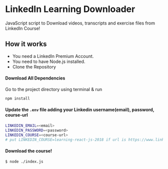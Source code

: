 # LinkedIn Learning Downloader
JavaScript script to Download videos, transcripts and exercise files from LinkedIn Course!

## How it works

- You need a LinkedIn Premium Account.
- You need to have Node.js installed.
- Clone the Repository


#### Download All Dependencies

Go to the project directory using terminal & run

```sh
npm install
```

#### Update the `.env` file adding your Linkedin username(email), password, course-url

```sh
LINKEDIN_EMAIL=<email>
LINKEDIN_PASSWORD=<password>
LINKEDIN_COURSE=<course-url>
# put LINKEDIN_COURSE=learning-react-js-2018 if url is https://www.linkedin.com/learning/learning-react-js-2018
```

#### Download the course!

```sh
$ node ./index.js
```
